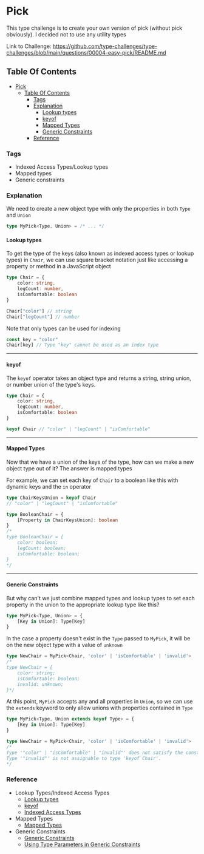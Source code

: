 # Pick
This type challenge is to create your own version of pick (without pick obviously). I decided not to use any utility types

Link to Challenge: https://github.com/type-challenges/type-challenges/blob/main/questions/00004-easy-pick/README.md
## Table Of Contents
- [Pick](#pick)
	- [Table Of Contents](#table-of-contents)
		- [Tags](#tags)
		- [Explanation](#explanation)
			- [Lookup types](#lookup-types)
			- [keyof](#keyof)
			- [Mapped Types](#mapped-types)
			- [Generic Constraints](#generic-constraints)
		- [Reference](#reference)

### Tags
- Indexed Access Types/Lookup types
- Mapped types
- Generic constraints
  
### Explanation
We need to create a new object type with only the properties in both `Type` and `Union` 
```ts
type MyPick<Type, Union> = /* ... */
```

#### Lookup types
To get the type of the keys (also known as indexed access types or lookup types) in `Chair`, we can use square bracket notation just like accessing a property or method in a JavaScript object

```ts
type Chair = {
	color: string,
	legCount: number,
	isComfortable: boolean
}

Chair["color"] // string
Chair["legCount"] // number
```
Note that only types can be used for indexing
```ts
const key = "color"
Chair[key] // Type "key" cannot be used as an index type
```

---
#### keyof
The `keyof` operator takes an object type and returns a string, string union, or number union of the type's keys.

```ts
type Chair = {
	color: string,
	legCount: number,
	isComfortable: boolean
}

keyof Chair // "color" | "legCount" | "isComfortable"
```

---
#### Mapped Types
Now that we have a union of the keys of the type, how can we make a new object type out of it? The answer is mapped types

For example, we can set each key of `Chair` to a boolean like this with dynamic keys and the `in` operator

```ts
type ChairKeysUnion = keyof Chair 
// "color" | "legCount" | "isComfortable"

type BooleanChair = {
	[Property in ChairKeysUnion]: boolean
} 
/*
type BooleanChair = {
    color: boolean;
    legCount: boolean;
    isComfortable: boolean;
}
*/
```

---
#### Generic Constraints
But why can't we just combine mapped types and lookup types to set each property in the union to the appropriate lookup type like this?

```ts
type MyPick<Type, Union> = {
	[Key in Union]: Type[Key]
}
```


In the case a property doesn't exist in the `Type` passed to `MyPick`, it will be on the new object type with a value of `unknown`

```ts
type NewChair = MyPick<Chair, 'color' | 'isComfortable' | 'invalid'>
/*
type NewChair = {
    color: string;
    isComfortable: boolean;
    invalid: unknown;
}*/
```
At this point, `MyPick` accepts any and all properties in `Union`, so we can use the `extends` keyword to only allow unions with properties contained in `Type`
```ts
type MyPick<Type, Union extends keyof Type> = {
	[Key in Union]: Type[Key]
}

type NewChair = MyPick<Chair, 'color' | 'isComfortable' | 'invalid'>
/*
Type '"color" | "isComfortable" | "invalid"' does not satisfy the constraint 'keyof Chair'.
Type '"invalid"' is not assignable to type 'keyof Chair'.
*/
```

### Reference
- Lookup Types/Indexed Access Types
  - [Lookup types](https://www.typescriptlang.org/docs/handbook/release-notes/typescript-2-1.html#keyof-and-lookup-types)
  - [keyof](https://www.typescriptlang.org/docs/handbook/2/keyof-types.html)
  - [Indexed Access Types](https://www.typescriptlang.org/docs/handbook/2/indexed-access-types.html)
- Mapped Types
  - [Mapped Types](https://www.typescriptlang.org/docs/handbook/2/mapped-types.html)
- Generic Constraints
  - [Generic Constraints](https://www.typescriptlang.org/docs/handbook/2/generics.html#generic-constraints)
  - [Using Type Parameters in Generic Constraints](https://www.typescriptlang.org/docs/handbook/2/generics.html#using-type-parameters-in-generic-constraints)